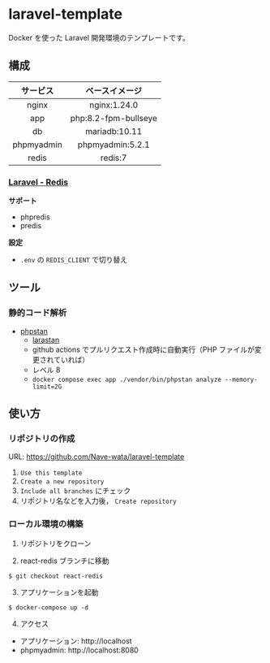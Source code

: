 # laravel-template

Docker を使った Laravel 開発環境のテンプレートです。

## 構成

|  サービス  |    ベースイメージ    |
| :--------: | :------------------: |
|   nginx    |     nginx:1.24.0     |
|    app     | php:8.2-fpm-bullseye |
|     db     |    mariadb:10.11     |
| phpmyadmin |   phpmyadmin:5.2.1   |
|   redis    |       redis:7        |

### [Laravel - Redis](https://laravel.com/docs/10.x/redis)

**サポート**

-   phpredis
-   predis

**設定**

-   `.env` の `REDIS_CLIENT` で切り替え

## ツール

### 静的コード解析

-   [phpstan](https://phpstan.org/)
    -   [larastan](https://github.com/nunomaduro/larastan)
    -   github actions でプルリクエスト作成時に自動実行（PHP ファイルが変更されていれば）
    -   レベル 8
    -   `docker compose exec app ./vendor/bin/phpstan analyze --memory-limit=2G`

## 使い方

### リポジトリの作成

URL: https://github.com/Nave-wata/laravel-template

1. `Use this template`
2. `Create a new repository`
3. `Include all branches` にチェック
4. リポジトリ名などを入力後， `Create repository`

### ローカル環境の構築

1. リポジトリをクローン

2. react-redis ブランチに移動

```shell
$ git checkout react-redis
```

3. アプリケーションを起動

```shell
$ docker-compose up -d
```

4. アクセス

-   アプリケーション: http://localhost
-   phpmyadmin: http://localhost:8080
